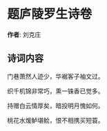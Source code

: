 # 题庐陵罗生诗卷

**作者**: 刘克庄

## 诗词内容

门巷萧然人迹少，华裾客子袖文过。

织千机锦非常巧，熏一铢香已觉多。

持赠白云情厚矣，暗投明月愧如何。

桃花水煖鲈堪鲙，恨不相携买短蓑。

